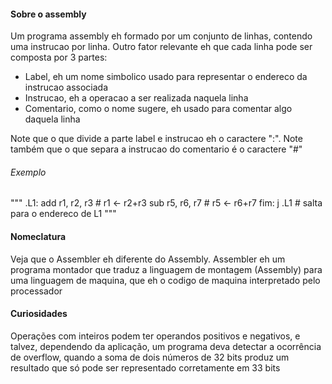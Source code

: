 #### Sobre o assembly

Um programa assembly eh formado por um conjunto de linhas, contendo uma instrucao por linha. Outro fator relevante eh que cada linha pode ser composta por 3 partes: 
 - Label, eh um nome simbolico usado para representar o endereco da instrucao associada
 - Instrucao, eh a operacao a ser realizada naquela linha
 - Comentario, como o nome sugere, eh usado para comentar algo daquela linha

Note que o que divide a parte label e instrucao eh o caractere ":".
Note também que o que separa a instrucao do comentario é o caractere "#"

###### Exemplo
"""
.L1:    add r1, r2, r3      # r1 <- r2+r3
        sub r5, r6, r7      # r5 <- r6+r7
fim:    j   .L1             # salta para o endereco de L1
"""


#### Nomeclatura
Veja que o Assembler eh diferente do Assembly. Assembler eh um programa montador que traduz a linguagem de montagem (Assembly) para uma linguagem de maquina, que eh o codigo de maquina interpretado pelo processador


#### Curiosidades
Operações com inteiros podem ter operandos positivos e negativos, e talvez,
dependendo da aplicação, um programa deva detectar a ocorrência de overflow, quando a soma
de dois números de 32 bits produz um resultado que só pode ser representado corretamente
em 33 bits
